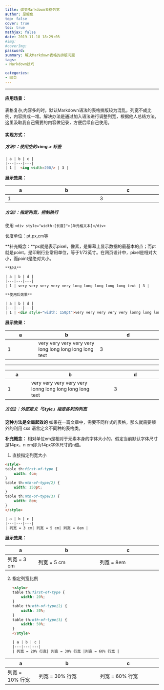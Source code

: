 ```yaml
---
title: 改变Markdown表格列宽
author: 是鲸鱼
top: false
cover: true
toc: true
mathjax: false
date: 2019-11-18 18:29:03
#img: 
#coverImg:
password:
summary: 解决Markdown表格的排版问题
tags: 
- Markdown技巧

categories: 
- 网页
---
```


------

#### 应用场景：
表格复杂,内容多的时，默认Markdown语法的表格排版较为混乱，列宽不成比例，内容挤成一堆。解决办法是通过加入语法进行调整列宽，根据他人总结方法，这里汲取我自己需要的内容做记录，方便后续自己使用。

#### 实现方式：

##### 方法1：使用空的<img.> 标签

```html
| a | b | c |
|---|---|---|
| 1 |  <img width=200/> | 3 | 
```

**展示效果：**

| a    | b                | c    |
| ---- | ---------------- | ---- |
| 1    | <img width=300/> | 3    |

##### 方法1：指定列宽，控制换行

使用 `<div style="width:[长度]">[单元格文本]</div>` 

长度单位：pt,px,cm等

**补充概念：**px就是表示pixel，像素，是屏幕上显示数据的最基本的点；而pt就是point，是印刷行业常用单位，等于1/72英寸。在网页设计中，pixel是相对大小，而point是绝对大小。

```html
**默认**

| a | b | d |
|---|---|---|
| 1 | very very very very very long long long long long text | 3 |

**使用后效果**

| a | b | d |
|---|---|---|
| 1 | <div style="width: 150pt">very very very very very lonng long long long long text</div>| 3 |
```

**展示效果：**

| a    | b                                                      | d    |
| ---- | ------------------------------------------------------ | ---- |
| 1    | very very very very very long long long long long text | 3    |

***

| a    | b                                                            | d    |
| ---- | ------------------------------------------------------------ | ---- |
| 1    | <div style="width: 150pt">very very very very very lonng long long long long text</div> | 3    |



##### 方法2：外部定义「Style」指定各列的列宽

**这种方法是全局起效的** 如果在一篇文章中，需要不同样式的表格，那么就需要额外的利用 css 语言定义不同种的表格类。

**补充概念：** 相对单位em是相对于元素本身的字体大小的。假定当前默认字体尺寸是14px，n em即为14px字体尺寸的n倍。

1. 直接指定列宽大小

```html
<style>
table th:first-of-type {
    width: 4cm;
}
table th:nth-of-type(2) {
    width: 150pt;
}
table th:nth-of-type(3) {
    width: 8em;
}
</style>

| a | b | c |
|---|---|---|
| 列宽 = 3 cm| 列宽 = 5 cm| 列宽 = 8em |
```

**展示效果：**

<head>
<style>
table th:first-of-type {
    width: 4cm;
}
table th:nth-of-type(2) {
    width: 150pt;
}
table th:nth-of-type(3) {
    width: 8em;
}
</style>
</head>

| a | b | c |
|---|---|---|
| 列宽 = 3 cm| 列宽 = 5 cm| 列宽 = 8em |

2. 指定列宽比例

   ```html
   <style>
   table th:first-of-type {
       width: 20%;
   }
   table th:nth-of-type(2) {
       width: 30%;
   }
   table th:nth-of-type(3) {
       width: 50%;
   }
   </style>
   
   | a | b | c |
   |---|---|---|
   | 列宽 = 20% 行宽| 列宽 = 30% 行宽 |列宽 = 60% 行宽 |
   ```

<head>
<style>
table th:first-of-type {
    width: 10%;
}
table th:nth-of-type(2) {
    width: 20%;
}
table th:nth-of-type(3) {
    width: 20%;
}
</style>
</head>

| a               | b               | c               |
| --------------- | --------------- | --------------- |
| 列宽 = 10% 行宽 | 列宽 = 30% 行宽 | 列宽 = 60% 行宽 |

